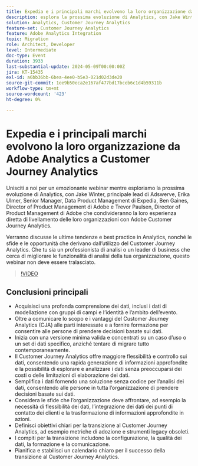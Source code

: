 ```yaml
---
title: Expedia e i principali marchi evolvono la loro organizzazione da Adobe Analytics a Customer Journey Analytics
description: esplora la prossima evoluzione di Analytics, con Jake Winter, principale lead di Adswerve, Erika Ulmer, Senior Manager, Data Product Management di Expedia, Ben Gaines, Director of Product Management di Adobe e Trevor Paulsen, Director of Product Management di Adobe che condividerà la loro esperienza diretta di up-level delle loro organizzazioni con Adobe Customer Journey Analytics. Verranno discusse le ultime tendenze e best practice in Analytics, nonché le sfide e le opportunità che derivano dall’utilizzo del Customer Journey Analytics. Che tu sia un professionista di analisi o un leader di business che cerca di migliorare le funzionalità di analisi della tua organizzazione, questo webinar non deve essere tralasciato.
solution: Analytics, Customer Journey Analytics
feature-set: Customer Journey Analytics
feature: Adobe Analytics Integration
topic: Migration
role: Architect, Developer
level: Intermediate
doc-type: Event
duration: 3933
last-substantial-update: 2024-05-09T00:00:00Z
jira: KT-15435
exl-id: a6bb36bb-6bea-4ee0-b5e3-021d02d3de20
source-git-commit: 1ee9b50eca2e167af477bd17bceb6c1d4b59311b
workflow-type: tm+mt
source-wordcount: '423'
ht-degree: 0%

---
```


# Expedia e i principali marchi evolvono la loro organizzazione da Adobe Analytics a Customer Journey Analytics

Unisciti a noi per un emozionante webinar mentre esploriamo la prossima evoluzione di Analytics, con Jake Winter, principale lead di Adswerve, Erika Ulmer, Senior Manager, Data Product Management di Expedia, Ben Gaines, Director of Product Management di Adobe e Trevor Paulsen, Director of Product Management di Adobe che condivideranno la loro esperienza diretta di livellamento delle loro organizzazioni con Adobe Customer Journey Analytics.

Verranno discusse le ultime tendenze e best practice in Analytics, nonché le sfide e le opportunità che derivano dall’utilizzo del Customer Journey Analytics. Che tu sia un professionista di analisi o un leader di business che cerca di migliorare le funzionalità di analisi della tua organizzazione, questo webinar non deve essere tralasciato.

>[!VIDEO](https://video.tv.adobe.com/v/3428762/?learn=on)


## Conclusioni principali


* Acquisisci una profonda comprensione dei dati, inclusi i dati di modellazione con gruppi di campi e l’identità e l’ambito dell’evento.
* Oltre a comunicare lo scopo e i vantaggi del Customer Journey Analytics (CJA) alle parti interessate e a fornire formazione per consentire alle persone di prendere decisioni basate sui dati.
* Inizia con una versione minima valida e concentrati su un caso d’uso o un set di dati specifico, anziché tentare di migrare tutto contemporaneamente.
* Il Customer Journey Analytics offre maggiore flessibilità e controllo sui dati, consentendo una rapida generazione di informazioni approfondite e la possibilità di esplorare e analizzare i dati senza preoccuparsi dei costi o delle limitazioni di elaborazione dei dati.
* Semplifica i dati fornendo una soluzione senza codice per l’analisi dei dati, consentendo alle persone in tutta l’organizzazione di prendere decisioni basate sui dati.
* Considera le sfide che l’organizzazione deve affrontare, ad esempio la necessità di flessibilità dei dati, l’integrazione dei dati dei punti di contatto dei clienti e la trasformazione di informazioni approfondite in azioni.
* Definisci obiettivi chiari per la transizione al Customer Journey Analytics, ad esempio metriche di adozione e strumenti legacy obsoleti.
* I compiti per la transizione includono la configurazione, la qualità dei dati, la formazione e la comunicazione.
* Pianifica e stabilisci un calendario chiaro per il successo della transizione al Customer Journey Analytics.
